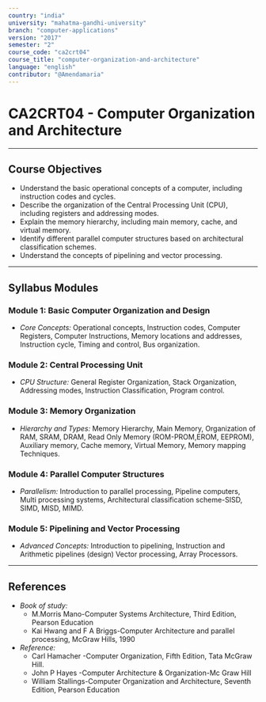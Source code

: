 ```yaml
---
country: "india"
university: "mahatma-gandhi-university"
branch: "computer-applications"
version: "2017"
semester: "2"
course_code: "ca2crt04"
course_title: "computer-organization-and-architecture"
language: "english"
contributor: "@Amendamaria"
---
```

# CA2CRT04 - Computer Organization and Architecture

---
## Course Objectives

* Understand the basic operational concepts of a computer, including instruction codes and cycles.
* Describe the organization of the Central Processing Unit (CPU), including registers and addressing modes.
* Explain the memory hierarchy, including main memory, cache, and virtual memory.
* Identify different parallel computer structures based on architectural classification schemes.
* Understand the concepts of pipelining and vector processing.

---
## Syllabus Modules

### Module 1: Basic Computer Organization and Design
* *Core Concepts:* Operational concepts, Instruction codes, Computer Registers, Computer Instructions, Memory locations and addresses, Instruction cycle, Timing and control, Bus organization.

### Module 2: Central Processing Unit
* *CPU Structure:* General Register Organization, Stack Organization, Addressing modes, Instruction Classification, Program control.

### Module 3: Memory Organization
* *Hierarchy and Types:* Memory Hierarchy, Main Memory, Organization of RAM, SRAM, DRAM, Read Only Memory (ROM-PROM,EROM, EEPROM), Auxiliary memory, Cache memory, Virtual Memory, Memory mapping Techniques.

### Module 4: Parallel Computer Structures
* *Parallelism:* Introduction to parallel processing, Pipeline computers, Multi processing systems, Architectural classification scheme-SISD, SIMD, MISD, MIMD.

### Module 5: Pipelining and Vector Processing
* *Advanced Concepts:* Introduction to pipelining, Instruction and Arithmetic pipelines (design) Vector processing, Array Processors.

---
## References
* *Book of study:*
    * M.Morris Mano-Computer Systems Architecture, Third Edition, Pearson Education
    * Kai Hwang and F A Briggs-Computer Architecture and parallel processing, McGraw Hills, 1990
* *Reference:*
    * Carl Hamacher -Computer Organization, Fifth Edition, Tata McGraw Hill.
    * John P Hayes -Computer Architecture & Organization-Mc Graw Hill
    * William Stallings-Computer Organization and Architecture, Seventh Edition, Pearson Education